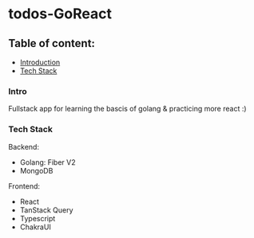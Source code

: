 # todos-GoReact

## Table of content:

- [Introduction](#intro)
- [Tech Stack](#tech-stack)

### Intro

Fullstack app for learning the bascis of golang & practicing more react :)

### Tech Stack

Backend:

- Golang: Fiber V2
- MongoDB

Frontend:

- React
- TanStack Query
- Typescript
- ChakraUI
